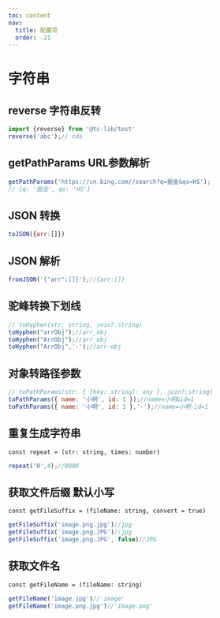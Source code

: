 ```yaml
---
toc: content
nav:
  title: 配置项
  order: -21
---
```

# 字符串
## reverse 字符串反转
```javascript
import {reverse} from '@tc-lib/test'
reverse('abc');// cda
```
## getPathParams URL参数解析
```javascript
getPathParams('https://cn.bing.com//search?q=掘金&qs=HS');
// {q: '掘金', qs: 'HS'}
```
## JSON 转换
```javascript
toJSON({arr:[]})
```
## JSON 解析
```javascript
fromJSON('{"arr":[]}');//{arr:[]}
```
## 驼峰转换下划线
```javascript
// toHyphen(str: string, join?:string)
toHyphen("arrObj");//arr_obj
toHyphen("ArrObj");//arr_obj
toHyphen("ArrObj",'-');//arr-obj
```
## 对象转路径参数
```javascript
// toPathParams(str: { [key: string]: any }, join?:string)
toPathParams({ name: '小明', id: 1 });//name=小明&id=1
toPathParams({ name: '小明', id: 1 },'-');//name=小明-id=1
```
## 重复生成字符串
` const repeat = (str: string, times: number) `
```javascript
repeat('0',4);//0000
```

## 获取文件后缀 默认小写
` const getFileSuffix = (fileName: string, convert = true) `
```javascript
getFileSuffix('image.png.jpg')//jpg
getFileSuffix('image.png.JPG')//jpg
getFileSuffix('image.png.JPG', false)//JPG
```
## 获取文件名
` const getFileName = (fileName: string) `
```javascript
getFileName('image.jpg')//'image'
getFileName('image.png.jpg')//'image.png'
```
